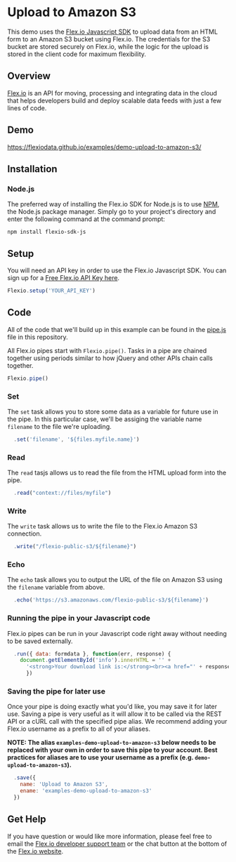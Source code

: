 # Upload to Amazon S3

This demo uses the [Flex.io Javascript SDK](https://www.flex.io/docs/javascript-sdk/) to upload data from an HTML form to an Amazon S3 bucket using Flex.io. The credentials for the S3 bucket are stored securely on Flex.io, while the logic for the upload is stored in the client code for maximum flexibility.

## Overview

[Flex.io](http://Flex.io) is an API for moving, processing and integrating data in the cloud that helps developers build and deploy scalable data feeds with just a few lines of code.

## Demo

https://flexiodata.github.io/examples/demo-upload-to-amazon-s3/

## Installation

### Node.js

The preferred way of installing the Flex.io SDK for Node.js is to use [NPM](https://www.npmjs.com/), the Node.js package manager. Simply go to your project's directory and enter the following command at the command prompt:

```
npm install flexio-sdk-js
```

## Setup

You will need an API key in order to use the Flex.io Javascript SDK. You can sign up for a [Free Flex.io API Key here](https://www.flex.io/app/signup).

```javascript
Flexio.setup('YOUR_API_KEY')
```

## Code

All of the code that we'll build up in this example can be found in the [pipe.js](./pipe.js) file in this repository.

All Flex.io pipes start with `Flexio.pipe()`. Tasks in a pipe are chained together using periods similar to how jQuery and other APIs chain calls together.

```javascript
Flexio.pipe()
```

### Set

The `set` task allows you to store some data as a variable for future use in the pipe. In this particular case, we'll be assiging the variable name `filename` to the file we're uploading.

```javascript
  .set('filename', '${files.myfile.name}')
```

### Read

The `read` tasjs allows us to read the file from the HTML upload form into the pipe.

```javascript
  .read("context://files/myfile")
```

### Write

The `write` task allows us to write the file to the Flex.io Amazon S3 connection.

```javascript
  .write("/flexio-public-s3/${filename}")
```

### Echo

The `echo` task allows you to output the URL of the file on Amazon S3 using the `filename` variable from above.


```javascript
  .echo('https://s3.amazonaws.com/flexio-public-s3/${filename}')
```

### Running the pipe in your Javascript code

Flex.io pipes can be run in your Javascript code right away without needing to be saved externally.

```javascript
  .run({ data: formdata }, function(err, response) {
    document.getElementById('info').innerHTML = '' +
      '<strong>Your download link is:</strong><br><a href="' + response.text + '">' + response.text + '</a>'
      })
```

### Saving the pipe for later use

Once your pipe is doing exactly what you'd like, you may save it for later use. Saving a pipe is very useful as it will allow it to be called via the REST API or a cURL call with the specified pipe alias. We recommend adding your Flex.io username as a prefix to all of your aliases.

**NOTE: The alias `examples-demo-upload-to-amazon-s3` below needs to be replaced with your own in order to save this pipe to your account. Best practices for aliases are to use your username as a prefix (e.g. `demo-upload-to-amazon-s3`).**

```javascript
  .save({
    name: 'Upload to Amazon S3',
    ename: 'examples-demo-upload-to-amazon-s3'
  })
```

## Get Help

If you have question or would like more information, please feel free to email the [Flex.io developer support team](support@flex.io) or the chat button at the bottom of the [Flex.io website](https://www.flex.io).
